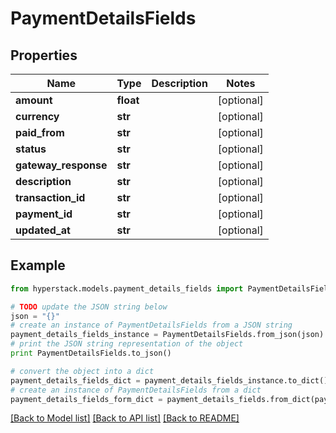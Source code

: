 # PaymentDetailsFields


## Properties

Name | Type | Description | Notes
------------ | ------------- | ------------- | -------------
**amount** | **float** |  | [optional] 
**currency** | **str** |  | [optional] 
**paid_from** | **str** |  | [optional] 
**status** | **str** |  | [optional] 
**gateway_response** | **str** |  | [optional] 
**description** | **str** |  | [optional] 
**transaction_id** | **str** |  | [optional] 
**payment_id** | **str** |  | [optional] 
**updated_at** | **str** |  | [optional] 

## Example

```python
from hyperstack.models.payment_details_fields import PaymentDetailsFields

# TODO update the JSON string below
json = "{}"
# create an instance of PaymentDetailsFields from a JSON string
payment_details_fields_instance = PaymentDetailsFields.from_json(json)
# print the JSON string representation of the object
print PaymentDetailsFields.to_json()

# convert the object into a dict
payment_details_fields_dict = payment_details_fields_instance.to_dict()
# create an instance of PaymentDetailsFields from a dict
payment_details_fields_form_dict = payment_details_fields.from_dict(payment_details_fields_dict)
```
[[Back to Model list]](../README.md#documentation-for-models) [[Back to API list]](../README.md#documentation-for-api-endpoints) [[Back to README]](../README.md)


